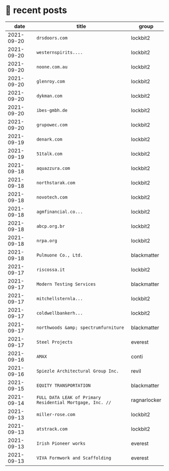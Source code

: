 # 📰 recent posts

| date | title | group |
|---|---|---|
| 2021-09-20 | `drsdoors.com ` | lockbit2 |
| 2021-09-20 | `westernspirits.... ` | lockbit2 |
| 2021-09-20 | `noone.com.au ` | lockbit2 |
| 2021-09-20 | `glenroy.com ` | lockbit2 |
| 2021-09-20 | `dykman.com ` | lockbit2 |
| 2021-09-20 | `ibes-gmbh.de ` | lockbit2 |
| 2021-09-20 | `grupowec.com ` | lockbit2 |
| 2021-09-19 | `denark.com ` | lockbit2 |
| 2021-09-19 | `51talk.com ` | lockbit2 |
| 2021-09-18 | `aquazzura.com` | lockbit2 |
| 2021-09-18 | `northstarak.com ` | lockbit2 |
| 2021-09-18 | `novotech.com ` | lockbit2 |
| 2021-09-18 | `agmfinancial.co... ` | lockbit2 |
| 2021-09-18 | `abcp.org.br ` | lockbit2 |
| 2021-09-18 | `nrpa.org ` | lockbit2 |
| 2021-09-18 | `Pulmuone Co., Ltd.` | blackmatter |
| 2021-09-17 | `riscossa.it ` | lockbit2 |
| 2021-09-17 | `Modern Testing Services` | blackmatter |
| 2021-09-17 | `mitchellsternla... ` | lockbit2 |
| 2021-09-17 | `coldwellbankerh... ` | lockbit2 |
| 2021-09-17 | `northwoods &amp; spectrumfurniture` | blackmatter |
| 2021-09-17 | `Steel Projects` | everest |
| 2021-09-16 | `AMAX` | conti |
| 2021-09-16 | `Spiezle Architectural Group Inc.` | revil |
| 2021-09-15 | `EQUITY TRANSPORTATION` | blackmatter |
| 2021-09-14 | `FULL DATA LEAK of Primary Residential Mortgage, Inc. //` | ragnarlocker |
| 2021-09-13 | `miller-rose.com ` | lockbit2 |
| 2021-09-13 | `atstrack.com ` | lockbit2 |
| 2021-09-13 | `Irish Pioneer works` | everest |
| 2021-09-13 | `VIVA Formwork and Scaffolding` | everest |

